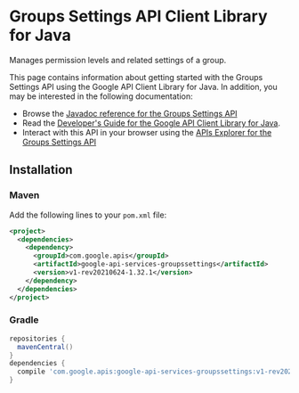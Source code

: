 # Groups Settings API Client Library for Java

Manages permission levels and related settings of a group.

This page contains information about getting started with the Groups Settings API
using the Google API Client Library for Java. In addition, you may be interested
in the following documentation:

* Browse the [Javadoc reference for the Groups Settings API][javadoc]
* Read the [Developer's Guide for the Google API Client Library for Java][google-api-client].
* Interact with this API in your browser using the [APIs Explorer for the Groups Settings API][api-explorer]

## Installation

### Maven

Add the following lines to your `pom.xml` file:

```xml
<project>
  <dependencies>
    <dependency>
      <groupId>com.google.apis</groupId>
      <artifactId>google-api-services-groupssettings</artifactId>
      <version>v1-rev20210624-1.32.1</version>
    </dependency>
  </dependencies>
</project>
```

### Gradle

```gradle
repositories {
  mavenCentral()
}
dependencies {
  compile 'com.google.apis:google-api-services-groupssettings:v1-rev20210624-1.32.1'
}
```

[javadoc]: https://googleapis.dev/java/google-api-services-groupssettings/latest/index.html
[google-api-client]: https://github.com/googleapis/google-api-java-client/
[api-explorer]: https://developers.google.com/apis-explorer/#p/groupssettings/v1/
